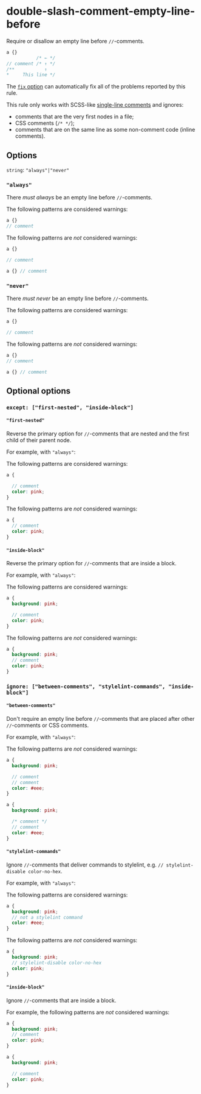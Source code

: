 # double-slash-comment-empty-line-before

Require or disallow an empty line before `//`-comments.

```scss
a {}
           /* ← */
// comment /* ↑ */
/**           ↑
*     This line */
```

The [`fix` option](https://stylelint.io/user-guide/usage/options#fix) can automatically fix all of the problems reported by this rule.

This rule only works with SCSS-like [single-line comments](https://sass-lang.com/documentation/syntax/comments) and ignores:
* comments that are the very first nodes in a file;
* CSS comments (`/* */`);
* comments that are on the same line as some non-comment code (inline comments).

## Options

`string`: `"always"|"never"`

### `"always"`

There *must always* be an empty line before `//`-comments.

The following patterns are considered warnings:

```scss
a {}
// comment
```

The following patterns are *not* considered warnings:

```scss
a {}

// comment
```

```scss
a {} // comment
```

### `"never"`

There *must never* be an empty line before `//`-comments.

The following patterns are considered warnings:

```scss
a {}

// comment
```

The following patterns are *not* considered warnings:

```scss
a {}
// comment
```

```scss
a {} // comment
```

## Optional options

### `except: ["first-nested", "inside-block"]`

#### `"first-nested"`

Reverse the primary option for `//`-comments that are nested and the first child of their parent node.

For example, with `"always"`:

The following patterns are considered warnings:

```scss
a {

  // comment
  color: pink;
}
```

The following patterns are *not* considered warnings:

```scss
a {
  // comment
  color: pink;
}
```

#### `"inside-block"`

Reverse the primary option for `//`-comments that are inside a block.

For example, with `"always"`:

The following patterns are considered warnings:

```scss
a {
  background: pink;

  // comment
  color: pink;
}
```

The following patterns are *not* considered warnings:

```scss
a {
  background: pink;
  // comment
  color: pink;
}
```

### `ignore: ["between-comments", "stylelint-commands", "inside-block"]`

#### `"between-comments"`

Don't require an empty line before `//`-comments that are placed after other `//`-comments or CSS comments.

For example, with `"always"`:

The following patterns are *not* considered warnings:

```scss
a {
  background: pink;

  // comment
  // comment
  color: #eee;
}
```

```scss
a {
  background: pink;

  /* comment */
  // comment
  color: #eee;
}
```

#### `"stylelint-commands"`

Ignore `//`-comments that deliver commands to stylelint, e.g. `// stylelint-disable color-no-hex`.

For example, with `"always"`:

The following patterns are considered warnings:

```scss
a {
  background: pink;
  // not a stylelint command
  color: #eee;
}
```

The following patterns are *not* considered warnings:

```scss
a {
  background: pink;
  // stylelint-disable color-no-hex
  color: pink;
}
```

#### `"inside-block"`

Ignore `//`-comments that are inside a block.

For example, the following patterns are *not* considered warnings:

```scss
a {
  background: pink;
  // comment
  color: pink;
}
```

```scss
a {
  background: pink;

  // comment
  color: pink;
}
```
